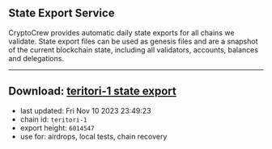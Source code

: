 ## State Export Service
CryptoCrew provides automatic daily state exports for all chains we validate. State export files can be used as genesis files and are a snapshot of the current blockchain state, including all validators, accounts, balances and delegations.

---
**Download: [teritori-1 state export](https://dl.ccvalidators.com/SERVICE/teritori/teritori-1_export_6014547.json)**
---

- last updated: Fri Nov 10 2023 23:49:23
- chain id: `teritori-1`
- export height: `6014547`
- use for: airdrops, local tests, chain recovery
